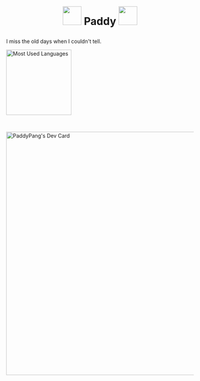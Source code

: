 # <p align="center"><img src="https://media.giphy.com/media/2tSjtWDKgkTX1abJf8/giphy.gif" width="50px"> Paddy <img src="https://media.giphy.com/media/2tSjtWDKgkTX1abJf8/giphy.gif" width="50px"></p>
I miss the old days when I couldn't tell. 


<p align="left"><img height=175 alt="Most Used Languages" src="https://github-readme-stats.vercel.app/api/top-langs/?username=PaddyPang&layout=compact&theme=dark" /></p>&nbsp;&nbsp;

<p align="left"><a href="https://app.daily.dev/pyjyingjie"><img src="https://api.daily.dev/devcards/v2/bpDJs1Fn22G66fJVkXHjt.png?r=1b9&type=wide" width="652" alt="PaddyPang's Dev Card"/></a></p>
